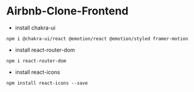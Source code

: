 # Airbnb-Clone-Frontend

- install chakra-ui

```
npm i @chakra-ui/react @emotion/react @emotion/styled framer-motion
```

- install react-router-dom

```
npm i react-router-dom
```

- install react-icons

```
npm install react-icons --save
```
